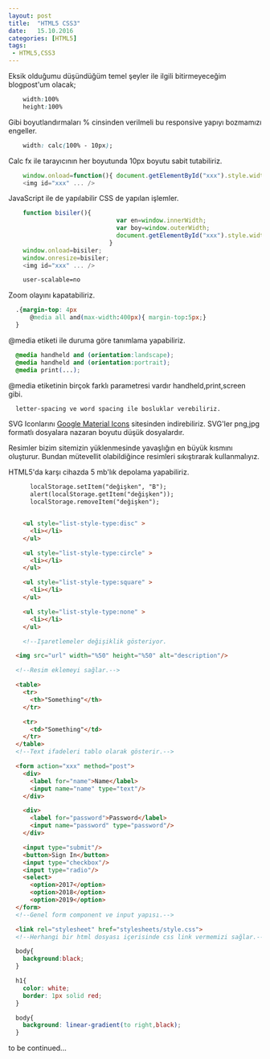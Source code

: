 ```yaml
---
layout: post
title:  "HTML5 CSS3"
date:   15.10.2016
categories: [HTML5]
tags: 
 - HTML5,CSS3
---
```


Eksik olduğumu düşündüğüm temel şeyler ile ilgili bitirmeyeceğim blogpost'um olacak;

``` css
    width:100%
    height:100%
```
Gibi boyutlandırmaları % cinsinden verilmeli bu responsive yapıyı bozmamızı engeller.

```css
    width: calc(100% - 10px);
```
Calc fx ile tarayıcının her boyutunda 10px boyutu sabit tutabiliriz.

``` js
    window.onload=function(){ document.getElementById("xxx").style.width="10px";}
    <img id="xxx" ... />
```
JavaScript ile de yapılabilir CSS de yapılan işlemler.

``` js
    function bisiler(){
                              var en=window.innerWidth;
                              var boy=window.outerWidth;
                              document.getElementById("xxx").style.width=en;
                            }
    window.onload=bisiler;
    window.onresize=bisiler;     
    <img id="xxx" ... />
```


```css
    user-scalable=no
```
Zoom olayını kapatabiliriz.

```css
  .{margin-top: 4px
      @media all and(max-width:400px){ margin-top:5px;}
  }

```

@media etiketi ile duruma göre tanımlama yapabiliriz.


```css
  @media handheld and (orientation:landscape);  
  @media handheld and (orientation:portrait);
  @media print(...);
```

@media etiketinin birçok farklı parametresi vardır handheld,print,screen gibi.

```css
  letter-spacing ve word spacing ile bosluklar verebiliriz.
```
SVG Iconlarını [Google Material Icons](https://design.google.com/) sitesinden indirebiliriz.
SVG'ler png,jpg formatlı dosyalara nazaran boyutu düşük dosyalardır.

Resimler bizim sitemizin yüklenmesinde yavaşlığın en büyük kısmını oluşturur.
Bundan mütevellit olabildiğince resimleri sıkıştırarak kullanmalıyız.

HTML5'da karşı cihazda 5 mb'lık depolama yapabiliriz.

``` html
      localStorage.setItem("değişken", "B");
      alert(localStorage.getItem("değişken"));
      localStorage.removeItem("değişken");
```

``` html

    <ul style="list-style-type:disc" >
      <li></li>  
    </ul>

    <ul style="list-style-type:circle" >
      <li></li>  
    </ul>

    <ul style="list-style-type:square" >
      <li></li>  
    </ul>

    <ul style="list-style-type:none" >
      <li></li>  
    </ul>

    <!--Işaretlemeler değişiklik gösteriyor.
```

``` html
  <img src="url" width="%50" height="%50" alt="description"/>

  <!--Resim eklemeyi sağlar.-->
```

```html
  <table>
    <tr>
      <th>"Something"</th>    
    </tr>

    <tr>
      <td>"Something"</td>
    </tr>  
  </table>
  <!--Text ifadeleri tablo olarak gösterir.-->
```

``` html
  <form action="xxx" method="post">
    <div>
      <label for="name">Name</label>
      <input name="name" type="text"/>
    </div>

    <div>
      <label for="password">Password</label>
      <input name="password" type="password"/>
    </div>

    <input type="submit"/>
    <button>Sign In</button>
    <input type="checkbox"/>
    <input type="radio"/>
    <select>
      <option>2017</option>
      <option>2018</option>
      <option>2019</option>
  </form>
  <!--Genel form component ve input yapısı.-->
```
```html
  <link rel="stylesheet" href="stylesheets/style.css">
  <!--Herhangi bir html dosyası içerisinde css link vermemizi sağlar.-->
```
```css
  body{
    background:black;
  }

  h1{
    color: white;
    border: 1px solid red;
  }

  body{
    background: linear-gradient(to right,black);
  }

```
to be continued...
